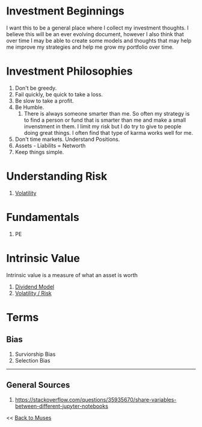 <a id='muses'></a>

[//]: # (
Author: Samuel Stephens
Date: 9/22/2021
)

# Investment Beginnings
I want this to be a general place where I collect my investment thoughts. I believe this will be an ever evolving document, however I also think that over time I may be able to create some models and thoughts that may help me improve my strategies and help me grow my portfolio over time.

# Investment Philosophies
1. Don't be greedy.
1. Fail quickly, be quick to take a loss.
1. Be slow to take a profit.
1. Be Humble.
   1. There is always someone smarter than me. So often my strategy is to find a person or fund that is smarter than me and make a small invenstment in them. I limit my risk but I do try to give to people doing great things. I often find that type of karma works well for me.
1. Don't time markets. Understand Positions.
1. Assets - Liabilits = Networth
1. Keep things simple.

# Understanding Risk
1. [Volatility](Volatility.ipynb#volatility_id)

# Fundamentals
1. PE

# Intrinsic Value
Intrinsic value is a measure of what an asset is worth

1. [Dividend Model](Dividend.ipynb#dividend_id)
1. [Volatility / Risk](Volatilty.ipynb#volatity_id)

# Terms

## Bias
1. Surviorship Bias
1. Selection Bias

<hr>

## General Sources
1. https://stackoverflow.com/questions/35935670/share-variables-between-different-jupyter-notebooks

<< [Back to Muses](Muses.md#muses_id)